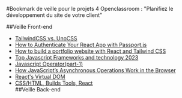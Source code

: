 #Bookmark de veille pour le projets 4 Openclassroom : "Planifiez le développement du site de votre client"



<!--  daily.dev BOOKMARKS:START -->
##Veille Front-end
- [TailwindCSS vs. UnoCSS](https://app.daily.dev/posts/A0VG4LfAl)  
- [How to Authenticate Your React App with Passport.js](https://app.daily.dev/posts/MzWic0AXC)  
- [How to build a portfolio website with React and Tailwind CSS](https://app.daily.dev/posts/vuAfwXIuI)  
- [Top Javascript Frameworks and technology 2023](https://app.daily.dev/posts/KM7PPsfzT)  
- [Javascript Operator(part-1)](https://app.daily.dev/posts/WYYfJEcYy)  
- [How JavaScript’s Asynchronous Operations Work in the Browser](https://app.daily.dev/posts/SCiJVFJLD)  
- [React's Virtual DOM](https://app.daily.dev/posts/oYlaZZCKH)  
- [CSS/HTML, Builds Tools, React](https://app.daily.dev/posts/bkOtrAiQQ)  
##Veille Back-end   

<!--  daily.dev BOOKMARKS:END -->
